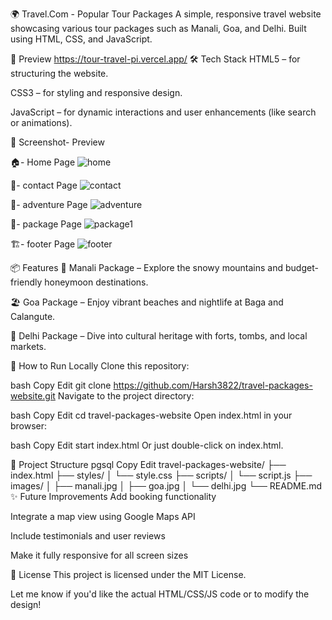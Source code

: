 🌍 Travel.Com - Popular Tour Packages
A simple, responsive travel website showcasing various tour packages such as Manali, Goa, and Delhi. Built using HTML, CSS, and JavaScript.

📸 Preview
https://tour-travel-pi.vercel.app/
🛠️ Tech Stack
HTML5 – for structuring the website.

CSS3 – for styling and responsive design.

JavaScript – for dynamic interactions and user enhancements (like search or animations).

📸 Screenshot- Preview

🏠- Home Page
![home](https://github.com/user-attachments/assets/dde7f5f9-2e70-411c-aa89-db4c7a382e54)

📱- contact Page
![contact](https://github.com/user-attachments/assets/e00f6f51-294f-4414-8f20-688d1e8c31fd)

🌄- adventure Page
![adventure](https://github.com/user-attachments/assets/1e42048b-edd4-4d90-aa8e-089730e03f9a)

🗼- package Page
![package1](https://github.com/user-attachments/assets/abafcf74-8ab6-4eb5-bbc3-f49a01b93199)

🏗️- footer Page
![footer](https://github.com/user-attachments/assets/12178c35-a72a-4fba-87c6-888586a5b93e)


📦 Features
🌄 Manali Package – Explore the snowy mountains and budget-friendly honeymoon destinations.

🏖️ Goa Package – Enjoy vibrant beaches and nightlife at Baga and Calangute.

🕌 Delhi Package – Dive into cultural heritage with forts, tombs, and local markets.

🚀 How to Run Locally
Clone this repository:

bash
Copy
Edit
git clone https://github.com/Harsh3822/travel-packages-website.git
Navigate to the project directory:

bash
Copy
Edit
cd travel-packages-website
Open index.html in your browser:

bash
Copy
Edit
start index.html
Or just double-click on index.html.

📁 Project Structure
pgsql
Copy
Edit
travel-packages-website/
├── index.html
├── styles/
│   └── style.css
├── scripts/
│   └── script.js
├── images/
│   ├── manali.jpg
│   ├── goa.jpg
│   └── delhi.jpg
└── README.md
✨ Future Improvements
Add booking functionality

Integrate a map view using Google Maps API

Include testimonials and user reviews

Make it fully responsive for all screen sizes

📄 License
This project is licensed under the MIT License.

Let me know if you'd like the actual HTML/CSS/JS code or to modify the design!









